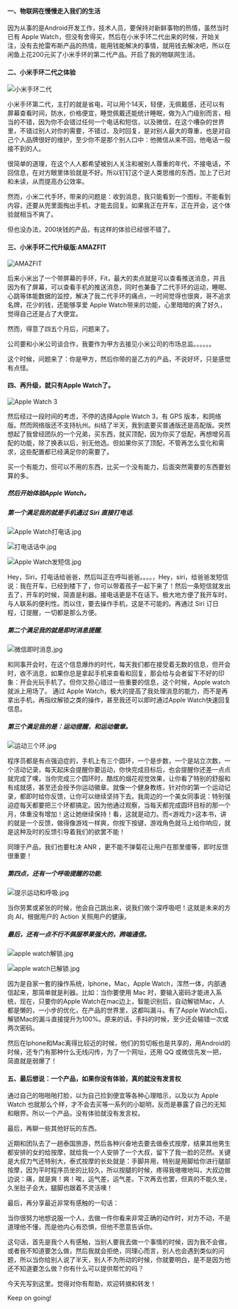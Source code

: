 
#### 一、物联网在慢慢走入我们的生活

因为从事的是Android开发工作，技术人员，要保持对新鲜事物的热情，虽然当时已有 Apple Watch，但没有舍得买，然后在小米手环二代出来的时候，开始关注，没有去抢雷布斯产品的热情，能用钱能解决的事情，就用钱去解决吧，所以在闲鱼上花200元买了小米手环的第二代产品。开启了我的物联网生活。


#### 二、小米手环二代之体验

![小米手环二代](https://upload-images.jianshu.io/upload_images/5649240-fffac52f0095da9d.jpeg?imageMogr2/auto-orient/strip%7CimageView2/2/w/1240)


小米手环第二代，主打的就是省电，可以用个14天，轻便，无佩戴感，还可以有屏幕查看时间，防水，价格便宜，睡觉佩戴还能统计睡眠，做为入门级别而言，相当的不错，因为你不会错过任何一个电话和短信，以及微信，在这个嘈杂的世界里，不错过别人对你的需要，不错过，及时回复，是对别人最大的尊重，也是对自己个人品牌很好的维护，至少你不是那个别人口中：他微信从来不回，他电话一般接不到的人。

很简单的道理，在这个人人都希望被别人关注和被别人尊重的年代，不接电话，不回信息，在对方眼里体验就是不好。所以钉钉这个逆人类思维的东西，加上了已对和未读，从而提高办公效率。

然而，小米二代手环，带来的问题是：收到消息，我只能看到一个图标，不能看到内容，还要从兜里面掏出手机，才能去回复。如果我正在开车，正在开会，这个体验就相当不爽了。

但也没办法，200块钱的产品，有这样的体验已经很不错了。


#### 三、小米手环二代升级版:AMAZFIT
![AMAZFIT](https://upload-images.jianshu.io/upload_images/5649240-d721d0359f448844.jpeg?imageMogr2/auto-orient/strip%7CimageView2/2/w/1240)

后来小米出了一个带屏幕的手环，Fit，最大的卖点就是可以查看推送消息，并且因为有了屏幕，可以查看手机的推送消息，同时也兼备了二代手环的运动，睡眠、心跳等体能数据的监控，解决了我二代手环的痛点，一时间觉得也很爽，哥不追求名牌，花少的钱，还能够享爱 Apple Watch带来的功能，心里暗暗的爽了好久，觉得自己还是占了大便宜。

然而，得意了四五个月后，问题来了。

公司要和小米公司谈合作，我要作为甲方去接见小米公司的市场总监。。。。。。

这个时候，问题来了：你是甲方，然后你带的是乙方的产品，不说好坏，只是感觉有点怪。


#### 四、再升级，就只有Apple Watch了。

![Apple Watch 3](https://upload-images.jianshu.io/upload_images/5649240-10e1fb618c4c9420.jpeg?imageMogr2/auto-orient/strip%7CimageView2/2/w/1240)


然后经过一段时间的考虑，不停的选择Apple Watch 3，有 GPS 版本，和网络版。然而网络版还不支持杭州。纠结了半天，我到底要买普通版还是高配版。突然想起了我曾经团队的一个兄弟，买东西，就买顶配，因为你买了低配，再想增另高配的功能，除了换表以后，别无他选。但如果你买了顶配，不管再怎么变化和需求，这些配置都已经满足你的需要了。

买一个有能力，但可以不用的东西，比买一个没有能力，后面突然需要的东西要划算的多。

##### 然后开始体验Apple Watch。

##### 第一个满足我的就是手机通过 Siri 直接打电话.
![Apple Watch打电话.jpg](https://upload-images.jianshu.io/upload_images/5649240-5c4fdd61a20eb1fa.jpg?imageMogr2/auto-orient/strip%7CimageView2/2/w/1240)

![打电话话中.jpg](https://upload-images.jianshu.io/upload_images/5649240-8aaadf549932bd35.jpg?imageMogr2/auto-orient/strip%7CimageView2/2/w/1240)

![Apple Watch发短信.jpg](https://upload-images.jianshu.io/upload_images/5649240-804c7eac2c576e6c.jpg?imageMogr2/auto-orient/strip%7CimageView2/2/w/1240)


 Hey，Siri，打电话给爸爸，然后叫正在呼叫爸爸。。。。，Hey，siri，给爸爸发短信说：我在开车，已经到楼下了，你可以带着孩子一起下来了！然后一条短信就发出去了，开车的时候，简直是利器。接电话更是不在话下。极大地方便了我开车时，与人联系的便利性。而以住，要去操作手机，这是不可能的。再通过 Siri 订日程，订提醒，一切都是那么方便。

##### 第二个满足我的就是即时消息提醒.
![微信即时消息.jpg](https://upload-images.jianshu.io/upload_images/5649240-e75a9dc8c4bab744.jpg?imageMogr2/auto-orient/strip%7CimageView2/2/w/1240)

和同事开会时，在这个信息爆炸的时代，每天我们都在接受着无数的信息，但开会时，收不消息，如果你总是拿起手机来查看和回复，那会给与会者留下不好的印象：开会光玩手机了。但你又担心错过一些重要的信息，这个时候，Apple watch就派上用场了。
通过 Apple Watch，极大的提高了我处理消息的能力，而不是再拿出手机，再指纹解锁之类的操作，甚至我还可以即时通过Apple Watch快速回复信息。

##### 第三个满足我的是：运动提醒，和运动徽章。
![运动三个环.jpg](https://upload-images.jianshu.io/upload_images/5649240-f73ddf0a5ebe073b.jpg?imageMogr2/auto-orient/strip%7CimageView2/2/w/1240)

程序员都是有点强迫症的，手机上有三个圆环，一个是步数，一个是站立次数，一个活动记录，每天起床会提醒你要运动，你快完成目标后，也会提醒你还差一点点就完成了噢，当你完成三个圆环时，酷炫的烟花视觉效果，让你看了特别的舒服和有成就感，甚至还会授予你运动徽章。就像一个健身教练，针对你的第一个运动记录，都即时给你反馈，让你可以继续坚持下去。我周边的一个美女同事说：特别强迫症每天都要把三个环都搞定。因为他通过观察，当每天都完成圆环目标的那一个月，体重没有增加！这让她继续保持！看，这就是动力。而<游戏力>这本书，讲的就是一个反馈，做得像游戏一样爽，你按下按键，游戏角色就马上给你响应，就是这种及时的反馈引导着我们的欲罢不能！

同理于产品，我们也要杜决 ANR ，更不能不弹菊花让用户在那里傻等，即时反馈很重要！


##### 第四点，还有一个呼吸提醒的功能.
![提示运动和呼吸.jpg](https://upload-images.jianshu.io/upload_images/5649240-4fa71ab6e0db5ea4.jpg?imageMogr2/auto-orient/strip%7CimageView2/2/w/1240)

当你劳累或紧张的时候，他会自己跳出来，说我们做个深呼吸吧！这就是未来的方向 AI，根据用户的 Action 关照用户的健康。

##### 最后，还有一点不行不佩服苹果强大的，跨端通信。
![apple watch解锁.jpg](https://upload-images.jianshu.io/upload_images/5649240-381501ad97bf6a4f.jpg?imageMogr2/auto-orient/strip%7CimageView2/2/w/1240)

![apple watch已解锁.jpg](https://upload-images.jianshu.io/upload_images/5649240-9fbc9d0c087225b5.jpg?imageMogr2/auto-orient/strip%7CimageView2/2/w/1240)


因为是自家一套的操作系统，Iphone，Mac，Apple Watch，浑然一体，内部通信起来，那简单就是利器。比如：当你要使用 Mac 时，要输入密码才能进入系统，现在，只要你的Apple Watch在mac边上，智能识别后，自动解锁Mac，人都是懒的，一小步的优化，在产品的世界里，这都叫漏斗。有了Apple Watch后，解锁Mac的漏斗直接提升为100%。原来的话，手抖的时候，至少还会输错一次或两次密码。

然后在Iphone和Mac离得比较近的时候，他们的剪切板也是共享的，用Android的时候，还专门有那种什么无线闪传，为了一个网址，还用 QQ 或微信先发一把，简直就是弱爆了！


#### 五、最后想说：一个产品，如果你没有体验，真的就没有发言权

通过自己的啪啪啪打脸，以为自己捡到便宜等各种心理暗示，以及以为 Apple Watch 也就那么个样，才不会去买等一系列的小聪明，反而是暴露了自己的无知和眼界。所以一个产品，没有体验就没有发言权。


最后，再聊一些其他好玩的东西。

近期和团队去了一趟泰国旅游，然后各种兴奋地去要去做泰式按摩，结果其他男生都安排的女的给按摩，就给我一个人安排了一个大叔，留下了我一脸的茫然。关键是大叔力气还特别大，泰式按摩的长处就是：手脚并用，特别是用脚给你进行腿部按摩，因为平时程序员坐的比较久，所以按腿的时候，疼得我嗷嗷地叫，大叔边做边说：痛，就是爽！爽！唉，运气差，运气差。下次再去也罢，但真的不能久坐，久坐肚子会大，腿脚也跟着不灵活噢！


最后，再分享最近非常有感触的一句话：

当你很努力地想说服一个人，去做一件你看来非常正确的动作时，对方不动，不是道理他不懂，而是他内心有恐惧，但他不愿意告诉你。

这句话，首先是我个人有感触，当别人要我去做一个事情的时候，因为我不会做，或者我不知道要怎么做，然后我就会拒绝，同理心而言，别人也会遇到类似的问题，所以当你给别人说了半天，别人不为所动的时候，你就要明白，是不是因为他还不知道要怎么做？你有什么可以提供帮忙的吗？

今天先写到这里。觉得对你有帮助，欢迎转摘和转发！

Keep on going! 


